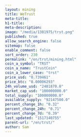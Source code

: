 ```yaml
---
layout: mining
title: WeTrust
meta-title: 
h1-title: 
meta-description: 
image: "/media/1381975/trst.png"
published: true
allow_search_engine: false
sitemap: false
enable_comment: false
sort_order: 230
permalink: "/en/trst/mining.html"
coin_a_symbol: "TRST"
coin_a_name: "TrustCoin"
coin_a_lower_case: "trst"
price_usd: "0.739461"
price_btc: "0.00006293"
24h_volume_usd: "2481870.0"
market_cap_usd: "100000000.0"
total_supply: "100000000.0"
available_supply: "92147500.0"
percent_change_1h: "0.32"
percent_change_24h: "0.71"
percent_change_7d: "0.39"
last_updated: "1517140755"
parent-url: "/en/trst/"
author: Sam
---
```


